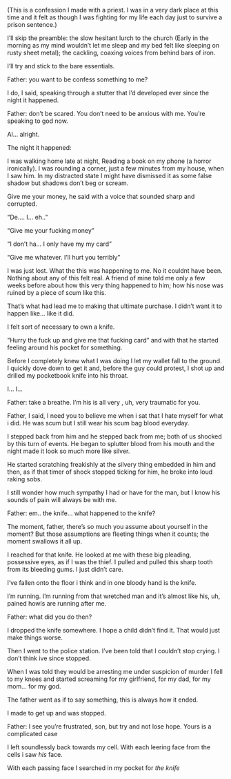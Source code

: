 (This is a confession I made with a priest. I was in a very dark place at this time and it felt as though I was fighting for my life each day just to survive a prison sentence.)

I’ll skip the preamble: the slow hesitant lurch to the church (Early in the morning as my mind wouldn’t let me sleep and my bed felt like sleeping on rusty sheet metal); the cackling, coaxing voices from behind bars of iron.

I’ll try and stick to the bare essentials.

Father: you want to be confess something to me? 

I do, I said, speaking through a stutter that I’d developed ever since the night it happened. 

Father: don’t be scared. You don’t need to be anxious with me. You’re speaking to god now.

Al… alright.

The night it happened:

I was walking home late at night, Reading a book on my phone (a horror ironically). 
I was rounding a corner, just a few minutes from my house, when I saw him. 
In my distracted state I might have dismissed it as some false shadow but shadows don’t beg or scream.

Give me your money, he said with a voice that sounded sharp and 
corrupted. 

“De…. I… eh..”

“Give me your fucking money”

“I don’t ha… I only have my my card”

“Give me whatever. I’ll hurt you terribly”

I was just lost. What the this was happening to me. No it couldnt
 have been. Nothing about any of this felt real. 
A friend of mine told me only a few weeks before about how this very thing happened to him; how his nose was ruined by a piece of scum like this.

That’s what had lead me to making that  ultimate purchase. I didn’t want it to happen like… like it did. 

I felt sort of necessary to own a knife.

“Hurry the fuck up and give me that fucking card” and with that he started feeling around his pocket for something. 

Before I completely knew what I was doing I let my wallet fall to the ground. I quickly dove down to get it and, before the guy could protest, I shot up and drilled my pocketbook knife into his throat.

I… I… 

Father: take a breathe. I’m his is all very , uh, very traumatic for you. 

Father, I said, I need you to believe me when i sat that I hate myself for what i did. He was scum but I still wear his scum bag blood everyday. 

I stepped back from him and he stepped back from me; both of us shocked by this turn of events. 
He began to splutter blood from his mouth and the night made it look so much more like silver.

He started scratching freakishly at the silvery thing embedded in him and then, as if that timer of shock stopped ticking for him, he broke into loud raking sobs. 

I still wonder how much sympathy I had or have for the man, but I know his sounds of pain will always be with me. 

Father: em.. the knife… what happened to the knife? 

The moment, father, there’s so much you assume about yourself in the moment? But those assumptions are fleeting things when it counts; the moment swallows it all up.

I reached for that knife. He looked at me with these big pleading, possessive eyes, as if I was the thief.
I pulled and pulled this sharp tooth from its bleeding gums. I just didn’t care.

I’ve fallen onto the floor i think and in one bloody hand is the knife.

I’m running. I’m running from that wretched man and it’s almost like his, uh, pained howls are running after me.

Father: what did you do then? 

I dropped the knife somewhere. I hope a child didn’t find it. That would just make things worse.

Then I went to the police station. I’ve been told that I couldn’t stop crying. I don’t think ive since stopped.

When I was told they would be arresting me under suspicion of murder I fell to my knees and started screaming for my girlfriend, for my dad, for my mom… for my god.

The father went as if to say something, this is always how it ended.

I made to get up and was stopped.

Father: I see you’re frustrated, son, but try and not lose hope. Yours is a complicated case

I left soundlessly back towards my cell. 
With each leering face from the cells i saw *his* face.

With each passing face I searched in my pocket for *the knife*